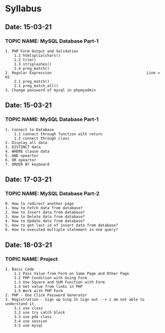 # Syllabus

## Date: 15-03-21
### TOPIC NAME: MySQL Database Part-1 ###

	1. PHP Form Output and Validation                           
    	1.1 htmlspcialchars()
    	1.2 trim()
    	1.3 striplashes()
    	1.4 preg_match()
    2. Regular Expression											Line = 65
    	2.1 preg_match()
    	2.1 preg_match_all()
	3. Change password of mysql in phpmyadmin

## Date: 15-03-21
### TOPIC NAME: MySQL Database Part-1 ###

	1. Connect to Database
		1.1 connect through function with return
		1.2 connect through class
	2. Display all data
	3. DISTINCT data
	4. WHERE clause data
	5. AND opeartor
	6. OR opeartor
	7. ORDER BY keyboard

## Date: 17-03-21
### TOPIC NAME: MySQL Database Part-2 ###

	0. How to redirect another page
	1. How to Fetch data from database?
	2. How to Insert data from database?
	3. How to Delete data from database?
	4. How to Update data from database?
	5. How to get last id of insert data from database?
	6. How to executed multiple statement in one query?

## Date: 18-03-21
### TOPIC NAME: Project ###

	1. Basic Code
		1.1 Pass Value from Form on Same Page and Other Page
		1.2 PHP Condition with Using Form
		1.3 Use Square and SUM Function with Form
		1.4 Get value from links in PHP
		1.5 Work with PHP Form
	2. PHP - One Click Password Generator 
	3. Registration - Sign up Sing In Sign out --> i am not able to understand it.
		3.1 use class
		3.2 use try catch block
		3.3 use pdo class
		3.4 use session
		3.5 use mysql